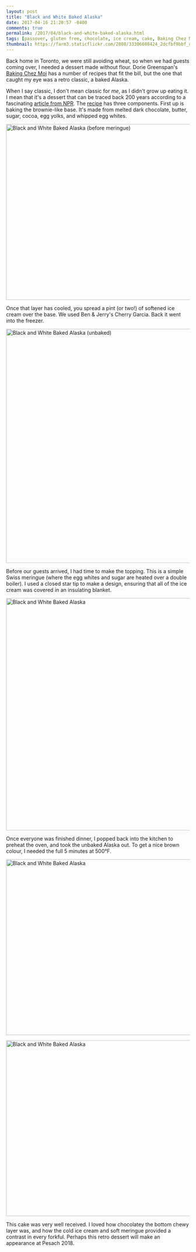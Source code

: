 ```yaml
---
layout: post
title: "Black and White Baked Alaska"
date: 2017-04-16 21:20:57 -0400
comments: true
permalink: /2017/04/black-and-white-baked-alaska.html
tags: [passover, gluten free, chocolate, ice cream, cake, Baking Chez Moi]
thumbnail: https://farm3.staticflickr.com/2808/33306608424_2dcfbf9bbf_q.jpg
---
```


Back home in Toronto, we were still avoiding wheat, so when we had guests
coming over, I needed a dessert made without flour. Dorie Greenspan's 
[Baking Chez Moi](/tag/baking-chez-moi/) has a number of recipes that fit
the bill, but the one that caught my eye was a retro classic, a baked Alaska.

When I say classic, I don't mean classic for _me_, as I didn't grow up
eating it. I mean that it's a dessert that can be traced back 200 years
according to a fascinating 
[article from NPR](http://www.npr.org/sections/thesalt/2016/03/29/469957638/baked-alaska-a-creation-story-shrouded-in-mystery). The [recipe](http://cdn.app.theweek.com/node/30484) has three components.
First up is baking the brownie-like base. It's made from melted dark chocolate,
butter, sugar, cocoa, egg yolks, and whipped egg whites.

<a data-flickr-embed="true"  href="https://www.flickr.com/photos/gnuf/33764398550/in/dateposted/" title="Black and White Baked Alaska (before meringue)"><img src="https://c1.staticflickr.com/3/2917/33764398550_a8360cc6be_z.jpg" width="640" height="480" alt="Black and White Baked Alaska (before meringue)"></a><script async src="//embedr.flickr.com/assets/client-code.js" charset="utf-8"></script>

Once that layer has cooled, you spread a pint (or two!) of softened ice cream over the base.
We used Ben & Jerry's Cherry Garcia. Back it went into the freezer.

<a data-flickr-embed="true"  href="https://www.flickr.com/photos/gnuf/33992775162/in/photostream/" title="Black and White Baked Alaska (unbaked)"><img src="https://c1.staticflickr.com/3/2880/33992775162_3fc71795c6_z.jpg" width="640" height="639" alt="Black and White Baked Alaska (unbaked)"></a><script async src="//embedr.flickr.com/assets/client-code.js" charset="utf-8"></script>

Before our guests arrived, I had time to make the topping. This is a simple Swiss
meringue (where the egg whites and sugar are heated over a double boiler). I used
a closed star tip to make a design, ensuring that all of the ice cream was covered
in an insulating blanket. 

<a data-flickr-embed="true"  href="https://www.flickr.com/photos/gnuf/33306608424/in/photostream/" title="Black and White Baked Alaska"><img src="https://c1.staticflickr.com/3/2808/33306608424_2dcfbf9bbf_z.jpg" width="640" height="634" alt="Black and White Baked Alaska"></a><script async src="//embedr.flickr.com/assets/client-code.js" charset="utf-8"></script>

Once everyone was finished dinner, I popped back into the kitchen to
preheat the oven, and took the unbaked Alaska out. To get a nice brown colour,
I needed the full 5 minutes at 500°F.

<a data-flickr-embed="true"  href="https://www.flickr.com/photos/gnuf/33764405740/in/photostream/" title="Black and White Baked Alaska"><img src="https://c1.staticflickr.com/3/2905/33764405740_e1e7416154_z.jpg" width="640" height="480" alt="Black and White Baked Alaska"></a><script async src="//embedr.flickr.com/assets/client-code.js" charset="utf-8"></script>

<a data-flickr-embed="true"  href="https://www.flickr.com/photos/gnuf/34018792601/in/photostream/" title="Black and White Baked Alaska"><img src="https://c1.staticflickr.com/3/2890/34018792601_b92711b7a6_z.jpg" width="640" height="480" alt="Black and White Baked Alaska"></a><script async src="//embedr.flickr.com/assets/client-code.js" charset="utf-8"></script>

This cake was very well received. I loved how chocolatey the bottom chewy layer was, 
and how the cold ice cream and soft meringue provided a contrast in every forkful.
Perhaps this retro dessert will make an appearance at Pesach 2018.

